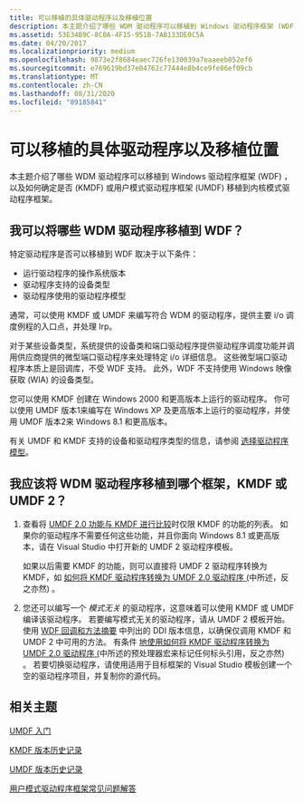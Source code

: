 ```yaml
---
title: 可以移植的具体驱动程序以及移植位置
description: 本主题介绍了哪些 WDM 驱动程序可以移植到 Windows 驱动程序框架 (WDF) ，以及如何确定是否 (KMDF) 或用户模式驱动程序框架 (UMDF) 移植到内核模式驱动程序框架。
ms.assetid: 53E34B9C-8C0A-4F15-951B-7AB133DE0C5A
ms.date: 04/20/2017
ms.localizationpriority: medium
ms.openlocfilehash: 9873e2f8684eaec726fe130039a7eaaeeb052ef6
ms.sourcegitcommit: e769619bd37e04762c77444e8b4ce9fe86ef09cb
ms.translationtype: MT
ms.contentlocale: zh-CN
ms.lasthandoff: 08/31/2020
ms.locfileid: "89185841"
---
```

# <a name="which-drivers-can-be-ported-and-where"></a>可以移植的具体驱动程序以及移植位置


本主题介绍了哪些 WDM 驱动程序可以移植到 Windows 驱动程序框架 (WDF) ，以及如何确定是否 (KMDF) 或用户模式驱动程序框架 (UMDF) 移植到内核模式驱动程序框架。

## <a name="which-wdm-drivers-can-i-port-to-wdf"></a>我可以将哪些 WDM 驱动程序移植到 WDF？


特定驱动程序是否可以移植到 WDF 取决于以下条件：

-   运行驱动程序的操作系统版本
-   驱动程序支持的设备类型
-   驱动程序使用的驱动程序模型

通常，可以使用 KMDF 或 UMDF 来编写符合 WDM 的驱动程序，提供主要 i/o 调度例程的入口点，并处理 Irp。

对于某些设备类型，系统提供的设备类和端口驱动程序提供驱动程序调度功能并调用供应商提供的微型端口驱动程序来处理特定 i/o 详细信息。 这些微型端口驱动程序本质上是回调库，不受 WDF 支持。 此外，WDF 不支持使用 Windows 映像获取 (WIA) 的设备类型。

您可以使用 KMDF 创建在 Windows 2000 和更高版本上运行的驱动程序。 你可以使用 UMDF 版本1来编写在 Windows XP 及更高版本上运行的驱动程序，并使用 UMDF 版本2来 Windows 8.1 和更高版本。

有关 UMDF 和 KMDF 支持的设备和驱动程序类型的信息，请参阅 [选择驱动程序模型](../gettingstarted/choosing-a-driver-model.md)。

## <a name="which-framework-should-i-port-my-wdm-driver-to-kmdf-or-umdf-2"></a>我应该将 WDM 驱动程序移植到哪个框架，KMDF 或 UMDF 2？


1.  查看将 [UMDF 2.0 功能与 KMDF 进行比较](comparing-umdf-2-0-functionality-to-kmdf.md)时仅限 KMDF 的功能的列表。 如果你的驱动程序不需要任何这些功能，并且你面向 Windows 8.1 或更高版本，请在 Visual Studio 中打开新的 UMDF 2 驱动程序模板。

    如果以后需要 KMDF 的功能，则可以直接将 UMDF 2 驱动程序转换为 KMDF，如 [如何将 KMDF 驱动程序转换为 UMDF 2.0 驱动程序 (](how-to-generate-a-umdf-driver-from-a-kmdf-driver.md)中所述，反之亦然) 。

2.  您还可以编写一个 *模式无关* 的驱动程序，这意味着可以使用 KMDF 或 UMDF 编译该驱动程序。 若要编写模式无关的驱动程序，请从 UMDF 2 模板开始。 使用 [WDF 回调和方法摘要](/windows-hardware/drivers/ddi/_wdf/) 中列出的 DDI 版本信息，以确保仅调用 KMDF 和 UMDF 2 中可用的方法。 有条件 [地使用如何将 KMDF 驱动程序转换为 UMDF 2.0 驱动程序 (](how-to-generate-a-umdf-driver-from-a-kmdf-driver.md)中所述的预处理器宏来标记任何标头引用，反之亦然) 。 若要切换驱动程序，请使用适用于目标框架的 Visual Studio 模板创建一个空的驱动程序项目，并复制你的源代码。

## <a name="related-topics"></a>相关主题


[UMDF 入门](./getting-started-with-umdf-version-2.md)

[KMDF 版本历史记录](kmdf-version-history.md)

[UMDF 版本历史记录](umdf-version-history.md)

[用户模式驱动程序框架常见问题解答](user-mode-driver-framework-frequently-asked-questions.md)

 

